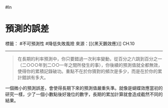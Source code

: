 #ln 
# 預測的誤差
標籤： #不可預測性 #降低失敗風險 
來源：[[《黑天鵝效應》]] CH.10

---

> 在長期的利率預測中，你只要錯過一次利率變動，從百分之六跳到百分之一（二○○○年到二○○一年之間所發生的事），你後續的預測值就全都無效，使得你的累積記錄破功。重點不在於你猜對的頻次是多少，而是在於你的累計錯誤有多大。

一個微小的預測誤差，會使得長期下來的預測值嚴重失準。就像是蝴蝶效應當初的研究一樣，少了一個小數點後好幾位的數字，長期的累加計算就會造成截然不同的結果。